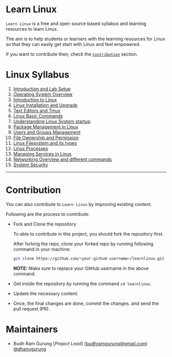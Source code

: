 # Learn Linux

`Learn Linux` is a free and open source based syllabus and learning resources to learn Linux.

The aim is to help students or learners with the learning resources for Linux so that they can easily get start with Linux and feel empowered.

If you want to contribute then, check the [`Contribution`](#contribution) section.

# Linux Syllabus

1. [Introduction and Lab Setup](./linux.md#introduction-and-lab-setup)
1. [Operating System Overview](./linux.md#operating-system-overview)
1. [Introduction to Linux](./linux.md#introduction-to-linux)
1. [Linux Installation and Upgrade](./linux.md#linux-installation-and-upgrade)
1. [Text Editors and Tmux](./linux.md#text-editors-and-tmux)
1. [Linux Basic Commands](./linux.md#linux-basic-commands)
1. [Understanding Linux System startup](./linux.md#understanding-linux-system-startup)
1. [Package Management in Linux](./linux.md#package-management-in-linux)
1. [Users and Groups Management](./linux.md#users-and-groups-management)
1. [File Ownership and Permission](./linux.md#file-ownership-and-permission)
1. [Linux Filesystem and its types](./linux.md#linux-filesystem-and-its-types)
1. [Linux Processes](./linux.md#linux-processes)
1. [Managing Services in Linux](./linux.md#managing-services-in-linux)
1. [Networking Overview and different commands](./linux.md#networking-overview-and-different-commands)
1. [System Security](./linux.md#system-security)

<hr>

# Contribution

You can also contribute to `Learn Linux` by improving existing content.

Following are the process to contribute:

- Fork and Clone the repository

  To able to contribute in this project, you should fork the repository first.

  After forking the repo, clone your forked repo by running following command in your machine:

  ```bash
  git clone https://github.com/<your-github-username>/learnlinux.git
  ```

  __NOTE:__ Make sure to replace your GitHub username in the above command.

- Get inside the repository by running the command `cd learnlinux`.
- Update the necessary content.
- Once, the final changes are done, commit the changes. and send the pull request (PR).

# Maintainers

- Budh Ram Gurung [_Project Lead_] (<budhramgurung@gmail.com>) [@dhanugurung](https://github.com/dhanugurung)

